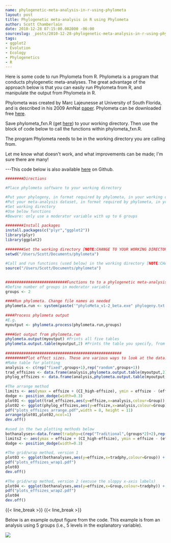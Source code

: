 ```yaml
---
name: phylogenetic-meta-analysis-in-r-using-phylometa
layout: post
title: Phylogenetic meta-analysis in R using Phylometa
author: Scott Chamberlain
date: 2010-12-28 07:15:00.002000 -06:00
sourceslug: _posts/2010-12-28-phylogenetic-meta-analysis-in-r-using-phylometa.md
tags:
- ggplot2
- Evolution
- Ecology
- Phylogenetics
- R
---
```


Here is some code to run Phylometa from R. Phylometa is a program that conducts phylogenetic meta-analyses. The great advantage of the approach below is that you can easily run Phylometa from R, and manipulate the output from Phylometa in R. 

Phylometa was created by Marc Lajeunesse at University of South Florida, and is described in his 2009 AmNat [paper][marc]. Phylometa can be downloaded free [here][marcpaper].

Save phylometa_fxn.R (get [here](https://gist.github.com/939970)) to your working directory.  Then use the  block of code below to call the functions within phylometa_fxn.R.

The program Phylometa needs to be in the working directory you are calling from.

Let me know what doesn't work, and what improvements can be made; I'm sure there are many! 

---This code below is also available [here](https://gist.github.com/939971) on Github.

```r
########Directions 

#Place phylometa software to your working directory

#Put your phylogeny, in format required by phylometa, in your working directory
#Put your meta-analysis dataset, in format required by phylometa, in your working directory
#Set working directory
#Use below functions
#Beware: only use a moderator variable with up to 6 groups 
 
########Install packages
install.packages(c("plyr","ggplot2"))
library(plyr)
library(ggplot2)
 
########Set the working directory [NOTE:CHANGE TO YOUR WORKING DIRECTORY]
setwd("/Users/Scott/Documents/phylometa")
 
#Call and run functions (used below) in the working directory [NOTE:CHANGE TO YOUR WORKING DIRECTORY]
source("/Users/Scott/Documents/phylometa") 

 
###########################Functions to to a phylogenetic meta-analysis
#Define number of groups in moderator variable
groups <- 2
 
####Run phylometa. Change file names as needed
phylometa.run <- system(paste('"phyloMeta_v1-2_beta.exe" phylogeny.txt metadata_2g.txt'),intern=T) 
 
####Process phylometa output 
#E.g.
myoutput <- phylometa.process(phylometa.run,groups)
 
####Get output from phylometa.run
phylometa.output(myoutput) #Prints all five tables
phylometa.output.table(myoutput,2) #Prints the table you specify, from 1 to 5, in this example, table 2 is output
 
###################################################
#########Plot effect sizes. These are various ways to look at the data. Go through them to see what they do. Output pdf's are in your working directory
#Make table for plotting
analysis <- c(rep("fixed",groups+1),rep("random",groups+1))
trad_effsizes <- data.frame(analysis,phylometa.output.table(myoutput,2)) #Tradiational effect size table
phylog_effsizes <- data.frame(analysis,phylometa.output.table(myoutput,4)) #Phylogenetic effect size table
 
#The arrange method
limits <- aes(ymax = effsize + (CI_high-effsize), ymin = effsize - (effsize-CI_low))
dodge <- position_dodge(width=0.3)
plot01 <- ggplot(trad_effsizes,aes(y=effsize,x=analysis,colour=Group)) + geom_point(size=3,position=dodge) + theme_bw() + opts(panel.grid.major = theme_blank(),panel.grid.minor=theme_blank(),title="Traditional meta-analysis") + labs(x="Group",y="Effect size") + geom_errorbar(limits, width=0.2, position=dodge) + geom_hline(yintercept=0,linetype=2)
plot02 <- ggplot(phylog_effsizes,aes(y=effsize,x=analysis,colour=Group)) + geom_point(size=3,position=dodge) + theme_bw() + opts(panel.grid.major = theme_blank(),panel.grid.minor=theme_blank(),title="Phylogenetic meta-analysis") + labs(x="Group",y="Effect size") + geom_errorbar(limits, width=0.2, position=dodge) + geom_hline(yintercept=0,linetype=2)
pdf("plots_effsizes_arrange.pdf",width = 8, height = 11)
arrange(plot01,plot02,ncol=1)
dev.off() 
 
#used in the two plotting methods below
bothanalyses<-data.frame(tradphy=c(rep("Traditional",(groups*2)+2),rep("Phylogenetic",(groups*2)+2)),fixrand=rep(analysis,2),rbind.fill(phylometa.output.table(myoutput,2),phylometa.output.table(myoutput,4))) #Table of both trad and phylo
limits2 <- aes(ymax = effsize + (CI_high-effsize), ymin = effsize - (effsize-CI_low))
dodge <- position_dodge(width=0.3)
 
#The grid/wrap method, version 1
plot03 <- ggplot(bothanalyses,aes(y=effsize,x=tradphy,colour=Group)) + geom_point(size=3,position=dodge) + theme_bw() + opts(panel.grid.major = theme_blank(),panel.grid.minor=theme_blank()) + labs(x="Group",y="Effect size") + geom_errorbar(limits2, width=0.2, position=dodge) + geom_hline(yintercept=0,linetype=2) + facet_grid(.~fixrand)
pdf("plots_effsizes_wrap1.pdf")
plot03
dev.off() 
 
#The grid/wrap method, version 2 (excuse the sloppy x-axis labels)
plot04 <- ggplot(bothanalyses,aes(y=effsize,x=Group,colour=tradphy)) + geom_point(size=3,position=dodge) + theme_bw() + opts(panel.grid.major = theme_blank(),panel.grid.minor=theme_blank()) + labs(x="Group",y="Effect size") + geom_errorbar(limits2, width=0.2, position=dodge) + geom_hline(yintercept=0,linetype=2) + facet_grid(.~fixrand)
pdf("plots_effsizes_wrap2.pdf")
plot04
dev.off()
```

{{< line_break >}}
{{< line_break >}}

Below is an example output figure from the code. This example is from an analysis using 5 groups (i.e., 5 levels in the explanatory variable).

![](http://1.bp.blogspot.com/_fANWq796z-w/TRjJtgRlZOI/AAAAAAAAEW4/203ZMnCQUjM/s1600/Untitled.001.001.jpg)

[marc]: http://lajeunesse.myweb.usf.edu/publications.html
[marcpaper]: http://lajeunesse.myweb.usf.edu/publications.html

